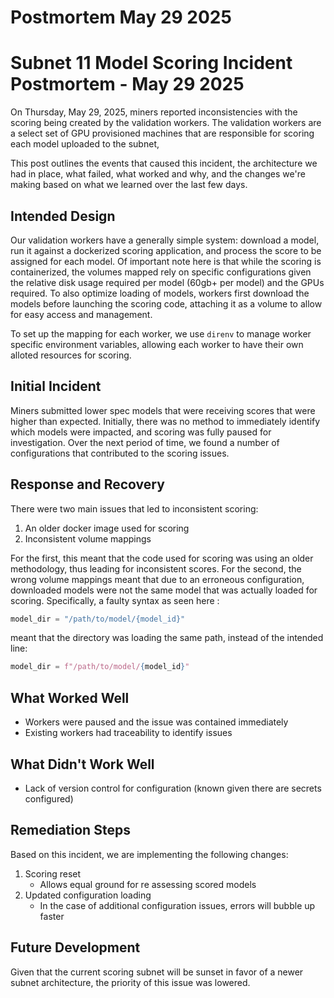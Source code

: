 # Postmortem May 29 2025

# Subnet 11 Model Scoring Incident Postmortem - May 29 2025

On Thursday, May 29, 2025, miners reported inconsistencies with the scoring being created by the validation workers.
The validation workers are a select set of GPU provisioned machines that are responsible for scoring each model uploaded to the subnet,

This post outlines the events that caused this incident, the architecture we had in place, what failed, what worked and why, and the changes we're making based on what we learned over the last few days.

## Intended Design

Our validation workers have a generally simple system: download a model, run it against a dockerized scoring application, and process the score to be assigned for each model. Of important note here is that while the scoring is containerized, the volumes mapped rely on specific configurations given the relative disk usage required per model (60gb+ per model) and the GPUs required. To also optimize loading of models, workers first download the models before launching the scoring code, attaching it as a volume to allow for easy access and management.

To set up the mapping for each worker, we use `direnv` to manage worker specific environment variables, allowing each worker to have their own alloted resources for scoring. 

## Initial Incident

Miners submitted lower spec models that were receiving scores that were higher than expected. Initially, there was no method to immediately identify which models were impacted, and scoring was fully paused for investigation. Over the next period of time, we found a number of configurations that contributed to the scoring issues.

## Response and Recovery

There were two main issues that led to inconsistent scoring:
1. An older docker image used for scoring
2. Inconsistent volume mappings

For the first, this meant that the code used for scoring was using an older methodology, thus leading for inconsistent scores. For the second, the wrong volume mappings meant that due to an erroneous configuration, downloaded models were not the same model that was actually loaded for scoring. Specifically, a faulty syntax as seen here :
```python
model_dir = "/path/to/model/{model_id}"
```
meant that the directory was loading the same path, instead of the intended line:
```python
model_dir = f"/path/to/model/{model_id}"
```


## What Worked Well
- Workers were paused and the issue was contained immediately
- Existing workers had traceability to identify issues

## What Didn't Work Well
- Lack of version control for configuration (known given there are secrets configured)

## Remediation Steps

Based on this incident, we are implementing the following changes:

1. Scoring reset
   - Allows equal ground for re assessing scored models  
2. Updated configuration loading  
   - In the case of additional configuration issues, errors will bubble up faster

## Future Development

Given that the current scoring subnet will be sunset in favor of a newer subnet architecture, the priority of this issue was lowered. 
